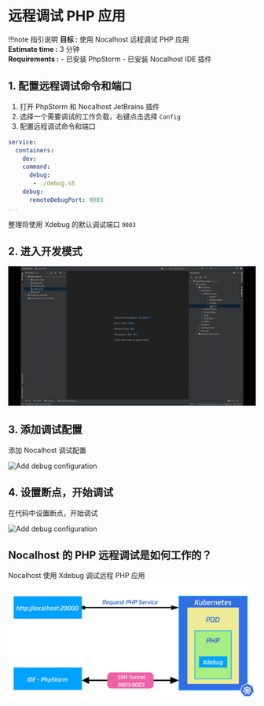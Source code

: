 # 远程调试 PHP 应用

!!!note 指引说明
    **目标 :**  使用 Nocalhost 远程调试 PHP 应用 <br />
    **Estimate time :** 3 分钟<br />
    **Requirements :**
        - 已安装 PhpStorm
        - 已安装 Nocalhost IDE 插件
     
## 1. 配置远程调试命令和端口

1. 打开 PhpStorm 和 Nocalhost JetBrains 插件
2. 选择一个需要调试的工作负载，右键点击选择 `Config`
3. 配置远程调试命令和端口

```yaml hl_lines="5-8"
service:
  containers:
    dev:
    command:
      debug:
       - ./debug.sh
    debug:
      remoteDebugPort: 9003
...
```
整理将使用 Xdebug 的默认调试端口 `9003`

## 2. 进入开发模式

![Enter development mode](../../assets/images/debug/php-devmode.gif)

## 3. 添加调试配置

添加 Nocalhost 调试配置

![Add debug configuration](../../assets/images/debug/php-add-config.gif)

## 4. 设置断点，开始调试

在代码中设置断点，开始调试

![Add debug configuration](../../assets/images/debug/php-break-debug.gif)

## Nocalhost 的 PHP 远程调试是如何工作的？

Nocalhost 使用 Xdebug 调试远程 PHP 应用

![Add debug configuration](../../assets/images/debug/php-debug.jpg)

